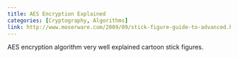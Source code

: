 ```yaml
---
title: AES Encryption Explained
categories: [Cryptography, Algorithms]
link: http://www.moserware.com/2009/09/stick-figure-guide-to-advanced.html
---
```

AES encryption algorithm very well explained cartoon stick figures.